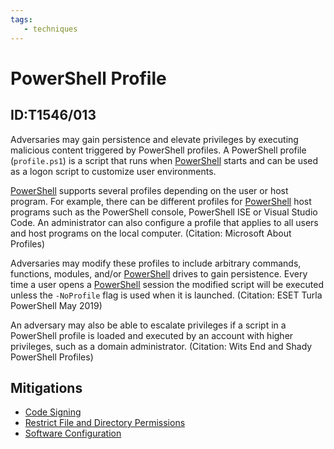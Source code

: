 ```yaml
---
tags:
   - techniques
---
```

# PowerShell Profile
## ID:T1546/013
Adversaries may gain persistence and elevate privileges by executing malicious content triggered by PowerShell profiles. A PowerShell profile  (<code>profile.ps1</code>) is a script that runs when [PowerShell](/mitre/techniques/T1059/001) starts and can be used as a logon script to customize user environments.

[PowerShell](/mitre/techniques/T1059/001) supports several profiles depending on the user or host program. For example, there can be different profiles for [PowerShell](/mitre/techniques/T1059/001) host programs such as the PowerShell console, PowerShell ISE or Visual Studio Code. An administrator can also configure a profile that applies to all users and host programs on the local computer. (Citation: Microsoft About Profiles) 

Adversaries may modify these profiles to include arbitrary commands, functions, modules, and/or [PowerShell](/mitre/techniques/T1059/001) drives to gain persistence. Every time a user opens a [PowerShell](/mitre/techniques/T1059/001) session the modified script will be executed unless the <code>-NoProfile</code> flag is used when it is launched. (Citation: ESET Turla PowerShell May 2019) 

An adversary may also be able to escalate privileges if a script in a PowerShell profile is loaded and executed by an account with higher privileges, such as a domain administrator. (Citation: Wits End and Shady PowerShell Profiles)
## Mitigations
* [Code Signing](mitigations/M1045)
* [Restrict File and Directory Permissions](mitigations/M1022)
* [Software Configuration](mitigations/M1054)
